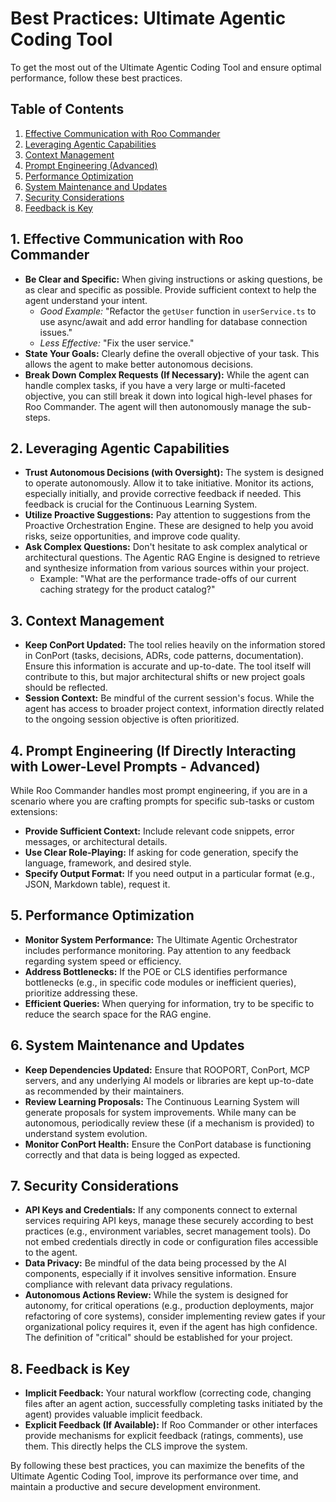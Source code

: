 # Best Practices: Ultimate Agentic Coding Tool

To get the most out of the Ultimate Agentic Coding Tool and ensure optimal performance, follow these best practices.

## Table of Contents
1.  [Effective Communication with Roo Commander](#1-effective-communication-with-roo-commander)
2.  [Leveraging Agentic Capabilities](#2-leveraging-agentic-capabilities)
3.  [Context Management](#3-context-management)
4.  [Prompt Engineering (Advanced)](#4-prompt-engineering-if-directly-interacting-with-lower-level-prompts---advanced)
5.  [Performance Optimization](#5-performance-optimization)
6.  [System Maintenance and Updates](#6-system-maintenance-and-updates)
7.  [Security Considerations](#7-security-considerations)
8.  [Feedback is Key](#8-feedback-is-key)

## 1. Effective Communication with Roo Commander

*   **Be Clear and Specific:** When giving instructions or asking questions, be as clear and specific as possible. Provide sufficient context to help the agent understand your intent.
    *   *Good Example:* "Refactor the `getUser` function in `userService.ts` to use async/await and add error handling for database connection issues."
    *   *Less Effective:* "Fix the user service."
*   **State Your Goals:** Clearly define the overall objective of your task. This allows the agent to make better autonomous decisions.
*   **Break Down Complex Requests (If Necessary):** While the agent can handle complex tasks, if you have a very large or multi-faceted objective, you can still break it down into logical high-level phases for Roo Commander. The agent will then autonomously manage the sub-steps.

## 2. Leveraging Agentic Capabilities

*   **Trust Autonomous Decisions (with Oversight):** The system is designed to operate autonomously. Allow it to take initiative. Monitor its actions, especially initially, and provide corrective feedback if needed. This feedback is crucial for the Continuous Learning System.
*   **Utilize Proactive Suggestions:** Pay attention to suggestions from the Proactive Orchestration Engine. These are designed to help you avoid risks, seize opportunities, and improve code quality.
*   **Ask Complex Questions:** Don't hesitate to ask complex analytical or architectural questions. The Agentic RAG Engine is designed to retrieve and synthesize information from various sources within your project.
    *   Example: "What are the performance trade-offs of our current caching strategy for the product catalog?"

## 3. Context Management

*   **Keep ConPort Updated:** The tool relies heavily on the information stored in ConPort (tasks, decisions, ADRs, code patterns, documentation). Ensure this information is accurate and up-to-date. The tool itself will contribute to this, but major architectural shifts or new project goals should be reflected.
*   **Session Context:** Be mindful of the current session's focus. While the agent has access to broader project context, information directly related to the ongoing session objective is often prioritized.

## 4. Prompt Engineering (If Directly Interacting with Lower-Level Prompts - Advanced)

While Roo Commander handles most prompt engineering, if you are in a scenario where you are crafting prompts for specific sub-tasks or custom extensions:

*   **Provide Sufficient Context:** Include relevant code snippets, error messages, or architectural details.
*   **Use Clear Role-Playing:** If asking for code generation, specify the language, framework, and desired style.
*   **Specify Output Format:** If you need output in a particular format (e.g., JSON, Markdown table), request it.

## 5. Performance Optimization

*   **Monitor System Performance:** The Ultimate Agentic Orchestrator includes performance monitoring. Pay attention to any feedback regarding system speed or efficiency.
*   **Address Bottlenecks:** If the POE or CLS identifies performance bottlenecks (e.g., in specific code modules or inefficient queries), prioritize addressing these.
*   **Efficient Queries:** When querying for information, try to be specific to reduce the search space for the RAG engine.

## 6. System Maintenance and Updates

*   **Keep Dependencies Updated:** Ensure that ROOPORT, ConPort, MCP servers, and any underlying AI models or libraries are kept up-to-date as recommended by their maintainers.
*   **Review Learning Proposals:** The Continuous Learning System will generate proposals for system improvements. While many can be autonomous, periodically review these (if a mechanism is provided) to understand system evolution.
*   **Monitor ConPort Health:** Ensure the ConPort database is functioning correctly and that data is being logged as expected.

## 7. Security Considerations

*   **API Keys and Credentials:** If any components connect to external services requiring API keys, manage these securely according to best practices (e.g., environment variables, secret management tools). Do not embed credentials directly in code or configuration files accessible to the agent.
*   **Data Privacy:** Be mindful of the data being processed by the AI components, especially if it involves sensitive information. Ensure compliance with relevant data privacy regulations.
*   **Autonomous Actions Review:** While the system is designed for autonomy, for critical operations (e.g., production deployments, major refactoring of core systems), consider implementing review gates if your organizational policy requires it, even if the agent has high confidence. The definition of "critical" should be established for your project.

## 8. Feedback is Key

*   **Implicit Feedback:** Your natural workflow (correcting code, changing files after an agent action, successfully completing tasks initiated by the agent) provides valuable implicit feedback.
*   **Explicit Feedback (If Available):** If Roo Commander or other interfaces provide mechanisms for explicit feedback (ratings, comments), use them. This directly helps the CLS improve the system.

By following these best practices, you can maximize the benefits of the Ultimate Agentic Coding Tool, improve its performance over time, and maintain a productive and secure development environment.